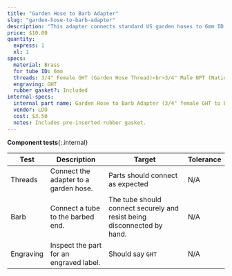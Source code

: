 ```yaml
---
title: "Garden Hose to Barb Adapter"
slug: "garden-hose-to-barb-adapter"
description: "This adapter connects standard US garden hoses to 6mm ID tubing."
price: $10.00
quantity:
  express: 1
  xl: 1
specs:
  material: Brass
  for tube ID: 6mm
  threads: 3/4" Female GHT (Garden Hose Thread)<br>3/4" Male NPT (National Pipe Thread)
  engraving: GHT
  rubber gasket?: Included
internal-specs:
  internal part name: Garden Hose to Barb Adapter (3/4" female GHT to Barb for 6mm ID tubing)
  vendor: LDO
  cost: $3.50
  notes: Includes pre-inserted rubber gasket.
---
```


**Component tests**{:.internal}

|Test         |Description  |Target       |Tolerance    |
|-------------|-------------|-------------|-------------|
|Threads      |Connect the adapter to a garden hose.|Parts should connect as expected|N/A
|Barb         |Connect a tube to the barbed end.|The tube should connect securely and resist being disconnected by hand.|N/A
|Engraving    |Inspect the part for an engraved label.|Should say `GHT`|N/A